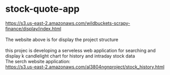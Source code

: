 # stock-quote-app
https://s3.us-east-2.amazonaws.com/wildbuckets-scrapy-finance/display/index.html<br>    
The website above is for display the project structure<br>      
this projec is developing a serveless web application for searching and display k candlelight chart for history and intraday stock data<br>
The serch website application:<br>
https://s3.us-east-2.amazonaws.com/al3804ngnproject/stock_history.html<br>

